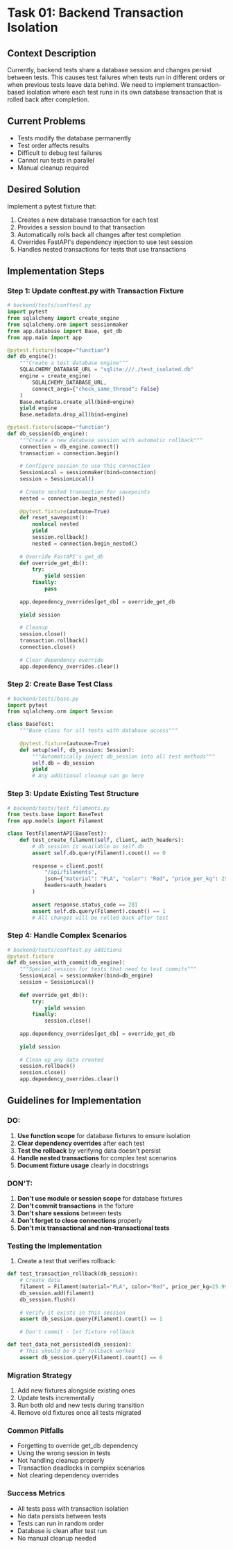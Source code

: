 # Task 01: Backend Transaction Isolation

## Context Description
Currently, backend tests share a database session and changes persist between tests. This causes test failures when tests run in different orders or when previous tests leave data behind. We need to implement transaction-based isolation where each test runs in its own database transaction that is rolled back after completion.

## Current Problems
- Tests modify the database permanently
- Test order affects results
- Difficult to debug test failures
- Cannot run tests in parallel
- Manual cleanup required

## Desired Solution
Implement a pytest fixture that:
1. Creates a new database transaction for each test
2. Provides a session bound to that transaction
3. Automatically rolls back all changes after test completion
4. Overrides FastAPI's dependency injection to use test session
5. Handles nested transactions for tests that use transactions

## Implementation Steps

### Step 1: Update conftest.py with Transaction Fixture
```python
# backend/tests/conftest.py
import pytest
from sqlalchemy import create_engine
from sqlalchemy.orm import sessionmaker
from app.database import Base, get_db
from app.main import app

@pytest.fixture(scope="function")
def db_engine():
    """Create a test database engine"""
    SQLALCHEMY_DATABASE_URL = "sqlite:///./test_isolated.db"
    engine = create_engine(
        SQLALCHEMY_DATABASE_URL, 
        connect_args={"check_same_thread": False}
    )
    Base.metadata.create_all(bind=engine)
    yield engine
    Base.metadata.drop_all(bind=engine)

@pytest.fixture(scope="function")
def db_session(db_engine):
    """Create a new database session with automatic rollback"""
    connection = db_engine.connect()
    transaction = connection.begin()
    
    # Configure session to use this connection
    SessionLocal = sessionmaker(bind=connection)
    session = SessionLocal()
    
    # Create nested transaction for savepoints
    nested = connection.begin_nested()
    
    @pytest.fixture(autouse=True)
    def reset_savepoint():
        nonlocal nested
        yield
        session.rollback()
        nested = connection.begin_nested()
    
    # Override FastAPI's get_db
    def override_get_db():
        try:
            yield session
        finally:
            pass
    
    app.dependency_overrides[get_db] = override_get_db
    
    yield session
    
    # Cleanup
    session.close()
    transaction.rollback()
    connection.close()
    
    # Clear dependency override
    app.dependency_overrides.clear()
```

### Step 2: Create Base Test Class
```python
# backend/tests/base.py
import pytest
from sqlalchemy.orm import Session

class BaseTest:
    """Base class for all tests with database access"""
    
    @pytest.fixture(autouse=True)
    def setup(self, db_session: Session):
        """Automatically inject db_session into all test methods"""
        self.db = db_session
        yield
        # Any additional cleanup can go here
```

### Step 3: Update Existing Test Structure
```python
# backend/tests/test_filaments.py
from tests.base import BaseTest
from app.models import Filament

class TestFilamentAPI(BaseTest):
    def test_create_filament(self, client, auth_headers):
        # db session is available as self.db
        assert self.db.query(Filament).count() == 0
        
        response = client.post(
            "/api/filaments",
            json={"material": "PLA", "color": "Red", "price_per_kg": 25.99},
            headers=auth_headers
        )
        
        assert response.status_code == 201
        assert self.db.query(Filament).count() == 1
        # All changes will be rolled back after test
```

### Step 4: Handle Complex Scenarios
```python
# backend/tests/conftest.py additions
@pytest.fixture
def db_session_with_commit(db_engine):
    """Special session for tests that need to test commits"""
    SessionLocal = sessionmaker(bind=db_engine)
    session = SessionLocal()
    
    def override_get_db():
        try:
            yield session
        finally:
            session.close()
    
    app.dependency_overrides[get_db] = override_get_db
    
    yield session
    
    # Clean up any data created
    session.rollback()
    session.close()
    app.dependency_overrides.clear()
```

## Guidelines for Implementation

### DO:
1. **Use function scope** for database fixtures to ensure isolation
2. **Clear dependency overrides** after each test
3. **Test the rollback** by verifying data doesn't persist
4. **Handle nested transactions** for complex test scenarios
5. **Document fixture usage** clearly in docstrings

### DON'T:
1. **Don't use module or session scope** for database fixtures
2. **Don't commit transactions** in the fixture
3. **Don't share sessions** between tests
4. **Don't forget to close connections** properly
5. **Don't mix transactional and non-transactional tests**

### Testing the Implementation
1. Create a test that verifies rollback:
```python
def test_transaction_rollback(db_session):
    # Create data
    filament = Filament(material="PLA", color="Red", price_per_kg=25.99)
    db_session.add(filament)
    db_session.flush()
    
    # Verify it exists in this session
    assert db_session.query(Filament).count() == 1
    
    # Don't commit - let fixture rollback

def test_data_not_persisted(db_session):
    # This should be 0 if rollback worked
    assert db_session.query(Filament).count() == 0
```

### Migration Strategy
1. Add new fixtures alongside existing ones
2. Update tests incrementally
3. Run both old and new tests during transition
4. Remove old fixtures once all tests migrated

### Common Pitfalls
- Forgetting to override get_db dependency
- Using the wrong session in tests
- Not handling cleanup properly
- Transaction deadlocks in complex scenarios
- Not clearing dependency overrides

### Success Metrics
- All tests pass with transaction isolation
- No data persists between tests
- Tests can run in random order
- Database is clean after test run
- No manual cleanup needed